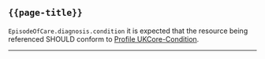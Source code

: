 ## <code>{{page-title}}</code>

`EpisodeOfCare.diagnosis.condition` it is expected that the resource being referenced SHOULD conform to [Profile UKCore-Condition](https://simplifier.net/guide/UK-Core-Implementation-Guide-STU3-Sequence/Home/ProfilesandExtensions/Profile-UKCore-Condition?version=current).

---

